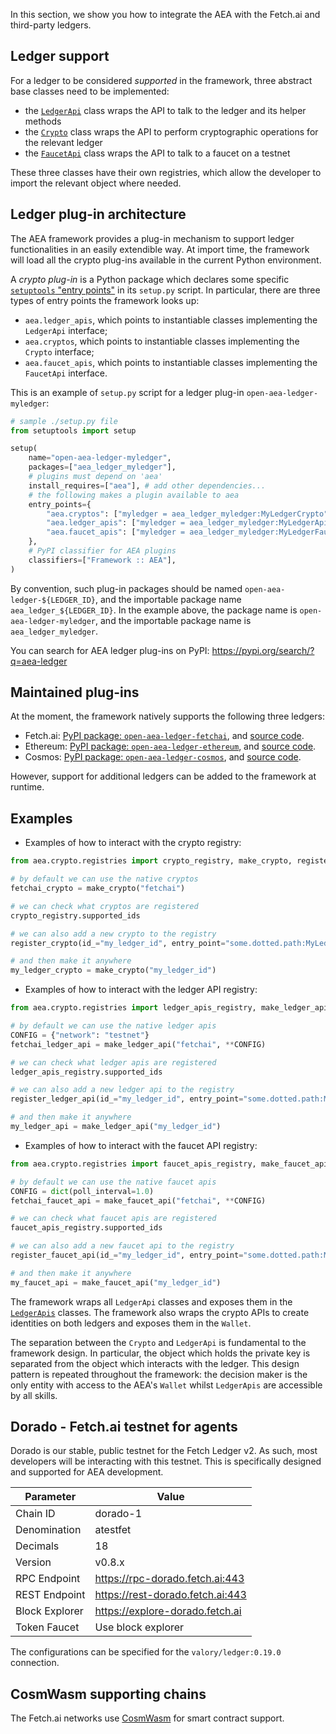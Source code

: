 In this section, we show you how to integrate the AEA with the Fetch.ai and third-party ledgers.

## Ledger support

For a ledger to be considered _supported_ in the framework, three abstract base classes need to be implemented:

- the <a href="../api/crypto/base#aea.crypto.base.LedgerApi">`LedgerApi`</a> class wraps the API to talk to the ledger and its helper methods
- the <a href="../api/crypto/base#aea.crypto.base.Crypto">`Crypto`</a> class wraps the API to perform cryptographic operations for the relevant ledger
- the <a href="../api/crypto/base#aea.crypto.base.FaucetApi">`FaucetApi`</a> class wraps the API to talk to a faucet on a testnet

These three classes have their own registries, which allow the developer to import the relevant object where needed.

## Ledger plug-in architecture

The AEA framework provides a plug-in mechanism to support ledger functionalities in 
an easily extendible way. At import time, the framework will load
all the crypto plug-ins available in the current Python environment.

A _crypto plug-in_ is a Python package which declares some specific
<a href="https://setuptools.pypa.io/en/latest/pkg_resources.html#entry-points" target="_blank">
`setuptools` "entry points"</a> in its `setup.py` script.
In particular, there are three types of entry points the framework looks up:

- `aea.ledger_apis`, which points to instantiable classes implementing the `LedgerApi` interface;
- `aea.cryptos`, which points to instantiable classes implementing the `Crypto` interface;
- `aea.faucet_apis`, which points to instantiable classes implementing the `FaucetApi` interface.

This is an example of `setup.py` script for a ledger plug-in `open-aea-ledger-myledger`:

```python
# sample ./setup.py file
from setuptools import setup

setup(
    name="open-aea-ledger-myledger",
    packages=["aea_ledger_myledger"],
    # plugins must depend on 'aea'  
    install_requires=["aea"], # add other dependencies...
    # the following makes a plugin available to aea
    entry_points={
        "aea.cryptos": ["myledger = aea_ledger_myledger:MyLedgerCrypto"],
        "aea.ledger_apis": ["myledger = aea_ledger_myledger:MyLedgerApi"],
        "aea.faucet_apis": ["myledger = aea_ledger_myledger:MyLedgerFaucetApi"],
    },
    # PyPI classifier for AEA plugins
    classifiers=["Framework :: AEA"],
)
```

By convention, such plug-in packages should be named `open-aea-ledger-${LEDGER_ID}`,
and the importable package name `aea_ledger_${LEDGER_ID}`.
In the example above, the package name is `open-aea-ledger-myledger`,
and the importable package name is `aea_ledger_myledger`.

You can search for AEA ledger plug-ins on PyPI:
<a href="https://pypi.org/search/?q=aea-ledger" target="_blank">https://pypi.org/search/?q=aea-ledger</a>

## Maintained plug-ins

At the moment, the framework natively supports the following three ledgers:

- Fetch.ai: <a href="https://pypi.org/project/open-aea-ledger-fetchai/" target="_blank">PyPI package: `open-aea-ledger-fetchai`</a>, and <a href="https://github.com/valory-xyz/open-aea/tree/main/plugins/aea-ledger-fetchai" target="_blank">source code</a>.
- Ethereum: <a href="https://pypi.org/project/open-aea-ledger-ethereum/" target="_blank">PyPI package: `open-aea-ledger-ethereum`</a>, and <a href="https://github.com/valory-xyz/open-aea/tree/main/plugins/aea-ledger-ethereum" target="_blank">source code</a>.
- Cosmos: <a href="https://pypi.org/project/open-aea-ledger-cosmos/" target="_blank">PyPI package: `open-aea-ledger-cosmos`</a>, and <a href="https://github.com/valory-xyz/open-aea/tree/main/plugins/aea-ledger-cosmos" target="_blank">source code</a>.

However, support for additional ledgers can be added to the framework at runtime.


## Examples

- Examples of how to interact with the crypto registry:

``` python
from aea.crypto.registries import crypto_registry, make_crypto, register_crypto

# by default we can use the native cryptos
fetchai_crypto = make_crypto("fetchai")

# we can check what cryptos are registered
crypto_registry.supported_ids

# we can also add a new crypto to the registry
register_crypto(id_="my_ledger_id", entry_point="some.dotted.path:MyLedgerCrypto")

# and then make it anywhere
my_ledger_crypto = make_crypto("my_ledger_id")
```

- Examples of how to interact with the ledger API registry:

``` python
from aea.crypto.registries import ledger_apis_registry, make_ledger_api, register_ledger_api

# by default we can use the native ledger apis
CONFIG = {"network": "testnet"}
fetchai_ledger_api = make_ledger_api("fetchai", **CONFIG)

# we can check what ledger apis are registered
ledger_apis_registry.supported_ids

# we can also add a new ledger api to the registry
register_ledger_api(id_="my_ledger_id", entry_point="some.dotted.path:MyLedgerApi")

# and then make it anywhere
my_ledger_api = make_ledger_api("my_ledger_id")
```

- Examples of how to interact with the faucet API registry:

``` python
from aea.crypto.registries import faucet_apis_registry, make_faucet_api, register_faucet_api

# by default we can use the native faucet apis
CONFIG = dict(poll_interval=1.0)
fetchai_faucet_api = make_faucet_api("fetchai", **CONFIG)

# we can check what faucet apis are registered
faucet_apis_registry.supported_ids

# we can also add a new faucet api to the registry
register_faucet_api(id_="my_ledger_id", entry_point="some.dotted.path:MyLedgerFaucetApi")

# and then make it anywhere
my_faucet_api = make_faucet_api("my_ledger_id")
```

The framework wraps all `LedgerApi` classes and exposes them in the <a href="../api/crypto/ledger_apis#aea.crypto.base.LedgerApis">`LedgerApis`</a> classes. The framework also wraps the crypto APIs to create identities on both ledgers and exposes them in the `Wallet`.

The separation between the `Crypto` and `LedgerApi` is fundamental to the framework design. In particular, the object which holds the private key is separated from the object which interacts with the ledger. This design pattern is repeated throughout the framework: the decision maker is the only entity with access to the AEA's `Wallet` whilst `LedgerApis` are accessible by all skills.

## Dorado - Fetch.ai testnet for agents

Dorado is our stable, public testnet for the Fetch Ledger v2. As such, most developers will be interacting with this testnet. This is specifically designed and supported for AEA development.


| Parameter      | Value                                                                      |
| -------------- | -------------------------------------------------------------------------- |
| Chain ID       | dorado-1                                                            |
| Denomination   | atestfet                                                                   |
| Decimals       | 18                                                                         |
| Version        | v0.8.x                                                                     |
| RPC Endpoint   | https://rpc-dorado.fetch.ai:443                                     |
| REST Endpoint  | https://rest-dorado.fetch.ai:443                                    |
| Block Explorer | <a href="https://explore-dorado.fetch.ai" target="_blank">https://explore-dorado.fetch.ai</a> |
| Token Faucet   | Use block explorer                                                         |


The configurations can be specified for the `valory/ledger:0.19.0` connection.

## CosmWasm supporting chains

The Fetch.ai networks use <a href="https://docs.cosmwasm.com" target="_blank">CosmWasm</a> for smart contract support.

